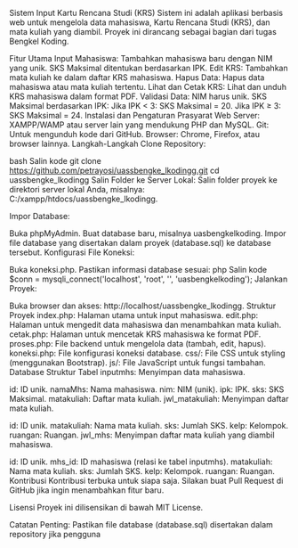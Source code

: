 Sistem Input Kartu Rencana Studi (KRS)
Sistem ini adalah aplikasi berbasis web untuk mengelola data mahasiswa, Kartu Rencana Studi (KRS), dan mata kuliah yang diambil. Proyek ini dirancang sebagai bagian dari tugas Bengkel Koding.

Fitur Utama
Input Mahasiswa: Tambahkan mahasiswa baru dengan NIM yang unik. SKS Maksimal ditentukan berdasarkan IPK.
Edit KRS: Tambahkan mata kuliah ke dalam daftar KRS mahasiswa.
Hapus Data: Hapus data mahasiswa atau mata kuliah tertentu.
Lihat dan Cetak KRS: Lihat dan unduh KRS mahasiswa dalam format PDF.
Validasi Data:
NIM harus unik.
SKS Maksimal berdasarkan IPK:
Jika IPK < 3: SKS Maksimal = 20.
Jika IPK ≥ 3: SKS Maksimal = 24.
Instalasi dan Pengaturan
Prasyarat
Web Server: XAMPP/WAMP atau server lain yang mendukung PHP dan MySQL.
Git: Untuk mengunduh kode dari GitHub.
Browser: Chrome, Firefox, atau browser lainnya.
Langkah-Langkah
Clone Repository:

bash
Salin kode
git clone https://github.com/petrayosi/uassbengke_lkodingg.git
cd uassbengke_lkodingg
Salin Folder ke Server Lokal: Salin folder proyek ke direktori server lokal Anda, misalnya: C:/xampp/htdocs/uassbengke_lkodingg.

Impor Database:

Buka phpMyAdmin.
Buat database baru, misalnya uasbengkelkoding.
Impor file database yang disertakan dalam proyek (database.sql) ke database tersebut.
Konfigurasi File Koneksi:

Buka koneksi.php.
Pastikan informasi database sesuai:
php
Salin kode
$conn = mysqli_connect('localhost', 'root', '', 'uasbengkelkoding');
Jalankan Proyek:

Buka browser dan akses: http://localhost/uassbengke_lkodingg.
Struktur Proyek
index.php: Halaman utama untuk input mahasiswa.
edit.php: Halaman untuk mengedit data mahasiswa dan menambahkan mata kuliah.
cetak.php: Halaman untuk mencetak KRS mahasiswa ke format PDF.
proses.php: File backend untuk mengelola data (tambah, edit, hapus).
koneksi.php: File konfigurasi koneksi database.
css/: File CSS untuk styling (menggunakan Bootstrap).
js/: File JavaScript untuk fungsi tambahan.
Database
Struktur Tabel
inputmhs: Menyimpan data mahasiswa.

id: ID unik.
namaMhs: Nama mahasiswa.
nim: NIM (unik).
ipk: IPK.
sks: SKS Maksimal.
matakuliah: Daftar mata kuliah.
jwl_matakuliah: Menyimpan daftar mata kuliah.

id: ID unik.
matakuliah: Nama mata kuliah.
sks: Jumlah SKS.
kelp: Kelompok.
ruangan: Ruangan.
jwl_mhs: Menyimpan daftar mata kuliah yang diambil mahasiswa.

id: ID unik.
mhs_id: ID mahasiswa (relasi ke tabel inputmhs).
matakuliah: Nama mata kuliah.
sks: Jumlah SKS.
kelp: Kelompok.
ruangan: Ruangan.
Kontribusi
Kontribusi terbuka untuk siapa saja. Silakan buat Pull Request di GitHub jika ingin menambahkan fitur baru.

Lisensi
Proyek ini dilisensikan di bawah MIT License.

Catatan Penting: Pastikan file database (database.sql) disertakan dalam repository jika pengguna
